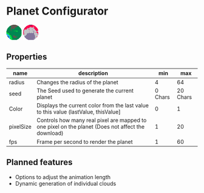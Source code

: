 # Planet Configurator

![samplePlanet1](https://github.com/Lexyna/PlanetConfigurator/blob/dev/res/gifs/samplePlanet.gif)
![samplePlanet2](https://github.com/Lexyna/PlanetConfigurator/blob/dev/res/gifs/samplePlanet2.gif)
## Properties
|name|description|min|max  |
|--|--|--|--|
| radius | Changes the radius of the planet | 4 | 64 |
| seed| The Seed used to generate the current planet | 0 Chars | 20 Chars  |
| Color | Displays the current color from the last value to this value (lastValue, thisValue] | 0 | 1 |
| pixelSize | Controls how many real pixel are mapped to one pixel on the planet (Does not affect the download) | 1 | 20 |
| fps | Frame per second to render the planet | 1 | 60 |

## Planned features

- Options to adjust the animation length 
- Dynamic generation of individual clouds


